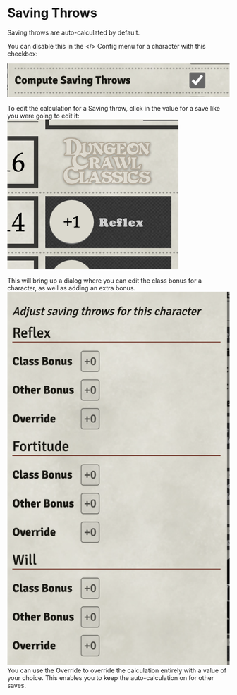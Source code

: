 # Saving Throws

Saving throws are auto-calculated by default.

You can disable this in the &lt;/&gt; Config menu for a character with this checkbox:

![Saving Throws Config Checkbox](images/saving_throws_config_checkbox.png)

To edit the calculation for a Saving throw, click in the value for a save like you were going to edit it:
![Saving Throws Value Edit](images/saving_throws_value_edit.png)

This will bring up a dialog where you can edit the class bonus for a character, as well as adding an extra bonus.
![Saving Throws Edit Dialog](images/saving_throws_edit_dialog.png)
You can use the Override to override the calculation entirely with a value of your choice. This enables you to keep the auto-calculation on for other saves.

